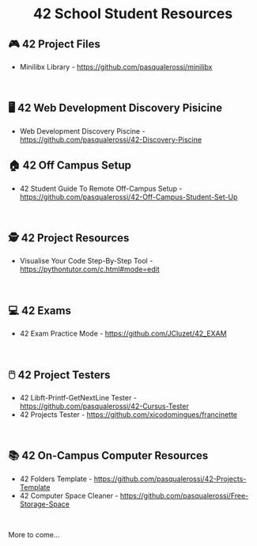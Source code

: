 <div align="center">

# 42 School Student Resources

</div>

## :video_game: 42 Project Files

- Minilibx Library - https://github.com/pasqualerossi/minilibx

<br>

## :desktop_computer: 42 Web Development Discovery Pisicine

- Web Development Discovery Piscine - https://github.com/pasqualerossi/42-Discovery-Piscine

## :house: 42 Off Campus Setup
- 42 Student Guide To Remote Off-Campus Setup - https://github.com/pasqualerossi/42-Off-Campus-Student-Set-Up

<br>

## 🕵️ 42 Project Resources

- Visualise Your Code Step-By-Step Tool - https://pythontutor.com/c.html#mode=edit

<br>

## 💻 42 Exams

- 42 Exam Practice Mode - https://github.com/JCluzet/42_EXAM

<br>

## 🖱️ 42 Project Testers

- 42 Libft-Printf-GetNextLine Tester - https://github.com/pasqualerossi/42-Cursus-Tester
- 42 Projects Tester - https://github.com/xicodomingues/francinette

<br>

## :books: 42 On-Campus Computer Resources

- 42 Folders Template - https://github.com/pasqualerossi/42-Projects-Template
- 42 Computer Space Cleaner - https://github.com/pasqualerossi/Free-Storage-Space

<br>

More to come...
